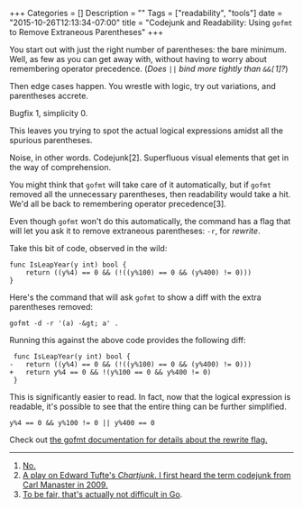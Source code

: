 +++
Categories = []
Description = ""
Tags = ["readability", "tools"]
date = "2015-10-26T12:13:34-07:00"
title = "Codejunk and Readability: Using `gofmt` to Remove Extraneous Parentheses"
+++

You start out with just the right number of parentheses: the bare minimum. Well, as few as you can get away with, without having to worry about remembering operator precedence. (_Does `||` bind more tightly than `&&[`1]?_)

Then edge cases happen. You wrestle with logic, try out variations, and parentheses accrete.

Bugfix 1, simplicity 0.

This leaves you trying to spot the actual logical expressions amidst all the spurious parentheses.

Noise, in other words. Codejunk[2]. Superfluous visual elements that get in the way of comprehension.

You might think that `gofmt` will take care of it automatically, but if `gofmt` removed all the unnecessary parentheses, then readability would take a hit. We'd all be back to remembering operator precedence[3].

Even though `gofmt` won't do this automatically, the command has a flag that will let you ask it to remove extraneous parentheses: `-r`, for _rewrite_.

Take this bit of code, observed in the wild:

    func IsLeapYear(y int) bool {
    	return ((y%4) == 0 && (!((y%100) == 0 && (y%400) != 0)))
    }

Here's the command that will ask `gofmt` to show a diff with the extra parentheses removed:

    gofmt -d -r '(a) -&gt; a' .

Running this against the above code provides the following diff:

     func IsLeapYear(y int) bool {
    -	return ((y%4) == 0 && (!((y%100) == 0 && (y%400) != 0)))
    +	return y%4 == 0 && !(y%100 == 0 && y%400 != 0)
     }

This is significantly easier to read. In fact, now that the logical expression is readable, it's possible to see that the entire thing can be further simplified.

    y%4 == 0 && y%100 != 0 || y%400 == 0

Check out <a href="http://`gofmt`" target="_blank">the gofmt documentation for details about the rewrite flag.

* * *

1) No.
2) A play on Edward Tufte's _Chartjunk_. I first heard the term codejunk from Carl Manaster in 2009.
3) To be fair, that's actually [not difficult in Go][1].

[1]: https://golang.org/ref/spec#Operator_precedence

